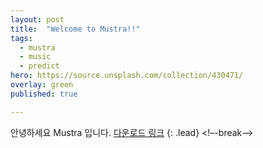```yaml
---
layout: post
title:  "Welcome to Mustra!!"
tags:
  - mustra
  - music
  - predict
hero: https://source.unsplash.com/collection/430471/
overlay: green
published: true

---
```

안녕하세요 Mustra 입니다. 
[다운로드 링크](https://drive.google.com/file/d/1ZoqohUlcDrqY0hj3o9YyFwBz47wXk9eo/view?usp=sharing)
{: .lead}
<!–-break-–>
